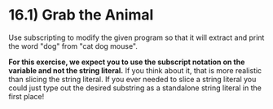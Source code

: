 # 16.1) Grab the Animal

Use subscripting to modify the given program so that it will extract and print
the word "dog" from "cat dog mouse".

**For this exercise, we expect you to use the subscript notation on the variable
and not the string literal.** If you think about it, that is more realistic than
slicing the string literal. If you ever needed to slice a string literal you
could just type out the desired substring as a standalone string literal in the
first place!

